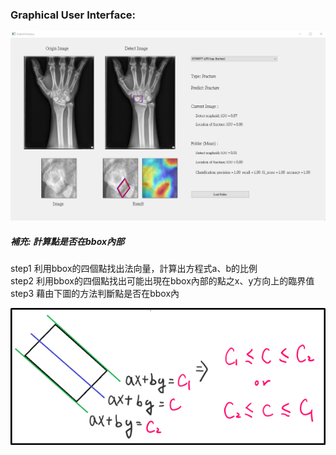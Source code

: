 ### Graphical User Interface:
>
![image](./README/README1.png)

##### 補充: 計算點是否在bbox內部
step1 利用bbox的四個點找出法向量，計算出方程式a、b的比例
</br>step2 利用bbox的四個點找出可能出現在bbox內部的點之x、y方向上的臨界值
</br>step3 藉由下圖的方法判斷點是否在bbox內
>
![image](./README/README2.png)